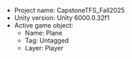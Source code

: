 <!-- UNITY CODE ASSIST INSTRUCTIONS START -->
- Project name: CapstoneTFS_Fall2025
- Unity version: Unity 6000.0.32f1
- Active game object:
  - Name: Plane
  - Tag: Untagged
  - Layer: Player
<!-- UNITY CODE ASSIST INSTRUCTIONS END -->